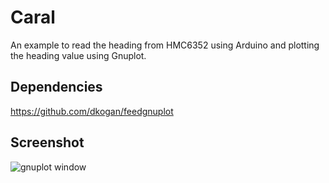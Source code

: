 Caral
=====
An example to read the heading from HMC6352 using Arduino and plotting the
heading value using Gnuplot.

Dependencies
------------

https://github.com/dkogan/feedgnuplot


Screenshot
----------

![gnuplot window](https://raw.github.com/fireant/Caral/master/caral.png "Gnuplot window")

